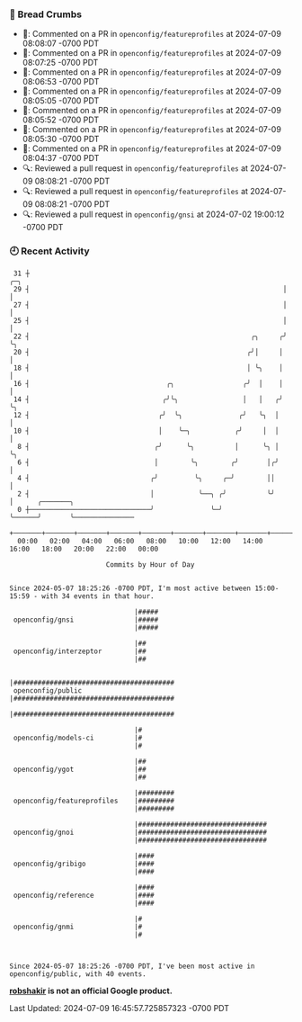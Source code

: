 ### 🍞 Bread Crumbs

 * 💬: Commented on a PR in  `openconfig/featureprofiles` at 2024-07-09 08:08:07 -0700 PDT
 * 💬: Commented on a PR in  `openconfig/featureprofiles` at 2024-07-09 08:07:25 -0700 PDT
 * 💬: Commented on a PR in  `openconfig/featureprofiles` at 2024-07-09 08:06:53 -0700 PDT
 * 💬: Commented on a PR in  `openconfig/featureprofiles` at 2024-07-09 08:05:05 -0700 PDT
 * 💬: Commented on a PR in  `openconfig/featureprofiles` at 2024-07-09 08:05:52 -0700 PDT
 * 💬: Commented on a PR in  `openconfig/featureprofiles` at 2024-07-09 08:05:30 -0700 PDT
 * 💬: Commented on a PR in  `openconfig/featureprofiles` at 2024-07-09 08:04:37 -0700 PDT
 * 🔍: Reviewed a pull request in  `openconfig/featureprofiles` at 2024-07-09 08:08:21 -0700 PDT
 * 🔍: Reviewed a pull request in  `openconfig/featureprofiles` at 2024-07-09 08:08:21 -0700 PDT
 * 🔍: Reviewed a pull request in  `openconfig/gnsi` at 2024-07-02 19:00:12 -0700 PDT

### 🕘 Recent Activity
```
 31 ┼                                                               ╭─╮
 29 ┤                                                               │ │
 27 ┤                                                               │ │
 25 ┤                                                               │ │
 22 ┤                                                       ╭╮     ╭╯ ╰╮
 20 ┤                                                      ╭╯│     │   │
 18 ┤                                                      │ ╰╮    │   │
 16 ┤                                  ╭╮                 ╭╯  │    │   │
 14 ┤                                 ╭╯╰╮                │   │   ╭╯   ╰╮
 12 ┤                                ╭╯  ╰╮              ╭╯   ╰╮  │     │
 10 ┤                                │    ╰─╮           ╭╯     │  │     │
  8 ┤                               ╭╯      ╰╮          │      ╰╮ │     ╰╮
  6 ┤                               │        ╰╮        ╭╯       │╭╯      │
  4 ┤                              ╭╯         ╰╮     ╭─╯        ││       │
  2 ┤                              │           ╰──╮ ╭╯          ╰╯       │      ╭───────╮
  0 ┼──────────────────────────────╯              ╰─╯                    ╰──────╯       ╰───────────────
    +───────+───────+───────+───────+───────+───────+───────+───────+───────+───────+───────+───────+────
  00:00   02:00   04:00   06:00   08:00   10:00   12:00   14:00   16:00   18:00   20:00   22:00   00:00   

						Commits by Hour of Day


Since 2024-05-07 18:25:26 -0700 PDT, I'm most active between 15:00-15:59 - with 34 events in that hour.

```



```
                               |#####
 openconfig/gnsi               |#####
                               |#####

                               |##
 openconfig/interzeptor        |##
                               |##

                               |########################################
 openconfig/public             |########################################
                               |########################################

                               |#
 openconfig/models-ci          |#
                               |#

                               |##
 openconfig/ygot               |##
                               |##

                               |#########
 openconfig/featureprofiles    |#########
                               |#########

                               |################################
 openconfig/gnoi               |################################
                               |################################

                               |####
 openconfig/gribigo            |####
                               |####

                               |####
 openconfig/reference          |####
                               |####

                               |#
 openconfig/gnmi               |#
                               |#



Since 2024-05-07 18:25:26 -0700 PDT, I've been most active in openconfig/public, with 40 events.

```
**[robshakir](mailto:robjs@google.com) is not an official Google product.**  


Last Updated: 2024-07-09 16:45:57.725857323 -0700 PDT
